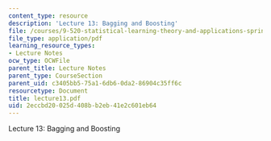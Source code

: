 ```yaml
---
content_type: resource
description: 'Lecture 13: Bagging and Boosting'
file: /courses/9-520-statistical-learning-theory-and-applications-spring-2003/2eccbd20025d408bb2eb41e2c601eb64_lecture13.pdf
file_type: application/pdf
learning_resource_types:
- Lecture Notes
ocw_type: OCWFile
parent_title: Lecture Notes
parent_type: CourseSection
parent_uid: c3405bb5-75a1-6db6-0da2-86904c35ff6c
resourcetype: Document
title: lecture13.pdf
uid: 2eccbd20-025d-408b-b2eb-41e2c601eb64
---
```

Lecture 13: Bagging and Boosting

